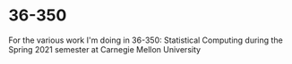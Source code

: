 # 36-350
For the various work I'm doing in 36-350: Statistical Computing during the Spring 2021 semester at Carnegie Mellon University
